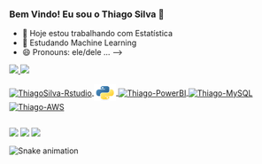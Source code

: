 ### Bem Vindo! Eu sou o Thiago Silva 👋


- 🔭 Hoje estou trabalhando com Estatística
- 🌱 Estudando Machine Learning
- 😄 Pronouns: ele/dele ...
-->

 <div>
  <a href="https://github.com/thiagossilva17">
  <img height="180em" src="https://github-readme-stats.vercel.app/api?username=thiagossilva17&show_icons=true&theme=dracula&include_all_commits=true&count_private=true"/>
  <img height="180em" src="https://github-readme-stats.vercel.app/api/top-langs/?username=thiagossilva17&layout=compact&langs_count=7&theme=dracula"/>
</div>

 <div style="display: inline_block"><br>
  <img align="center" alt="ThiagoSilva-Rstudio" height="30" width="40" src="https://producaoanimalcomr.files.wordpress.com/2016/02/rstudio-ball.png">
  <img align="center" alt="Thiago-Python" height="30" width="40" src="https://raw.githubusercontent.com/devicons/devicon/master/icons/python/python-original.svg">
  <img align="center" alt="Thiago-PowerBI" height="30" width="40" src="https://img.icons8.com/color/452/power-bi.png">
  <img align="center" alt="Thiago-MySQL" height="30" width="40" src="https://img.shields.io/badge/MySQL-00000F?style=for-the-badge&logo=mysql&logoColor=white">
  <img align="center" alt="Thiago-AWS" height="30" width="40" src="https://img.shields.io/badge/Amazon_AWS-232F3E?style=for-the-badge&logo=amazon-aws&logoColor=white">
  </div>

   ##
 
<div> 
 <a href="https://www.youtube.com/channel/" target="_blank"><img src="https://img.shields.io/badge/YouTube-FF0000?style=for-the-badge&logo=youtube&logoColor=white" target="_blank"></a>
  <a href = "mailto: thiagossilvacontato@gmail.com"><img src="https://img.shields.io/badge/-Gmail-%23333?style=for-the-badge&logo=gmail&logoColor=white" target="_blank"></a>
  <a href="https://www.linkedin.com/in/thiagodossantossilva" target="_blank"><img src="https://img.shields.io/badge/-LinkedIn-%230077B5?style=for-the-badge&logo=linkedin&logoColor=white" target="_blank"></a>
 
 
 
  ![Snake animation](https://github.com/thiagossilva17/thiagossilva17/blob/output/github-contribution-grid-snake.svg)
 
</div>
